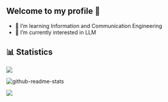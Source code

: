 ## Welcome to my profile 👋

- 🔭 I’m learning Information and Communication Engineering
- 🌱 I’m currently interested in LLM

## 📊 Statistics

![](https://github-readme-stats-clone-gamma.vercel.app/api?username=Haruk1y&count_private=true&show_icons=true)

![github-readme-stats](https://github-readme-stats-clone-gamma.vercel.app/api/top-langs/?username=Haruk1y&count_private=true)

![](https://komarev.com/ghpvc/?username=Haruk1y&color=orange)
